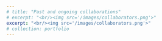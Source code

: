```yaml
---
# title: "Past and ongoing collaborations"
# excerpt: "<br/><img src='/images/collaborators.png'>"
excerpt: "<br/><img src='/images/collaborators.png'>"
# collection: portfolio
---
```


<!-- This is an item in your portfolio. It can be have images or nice text. If you name the file .md, it will be parsed as markdown. If you name the file .html, it will be parsed as HTML.  -->
